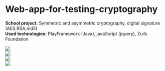 # Web-app-for-testing-cryptography
<b>School project:</b> Symmetric and asymmetric cryptography, digital signature (AES,RSA,md5)<br>
<b>Used technologies:</b> PlayFramework (Java), javaScript (jquery), Zurb Foundation 

<div>
  <img src="http://res.cloudinary.com/dffww0cvc/image/upload/v1428161183/Screenshot_1_kzuqkd.png"><br>
  <img src="http://res.cloudinary.com/dffww0cvc/image/upload/v1428161186/Screenshot_2_pgbc2i.png"><br>
  <img src="http://res.cloudinary.com/dffww0cvc/image/upload/v1428161184/Screenshot_3_aqq29b.png"><br>
  <img src="http://res.cloudinary.com/dffww0cvc/image/upload/v1428161180/Screenshot_4_f5l93z.png"><br>
</div>
